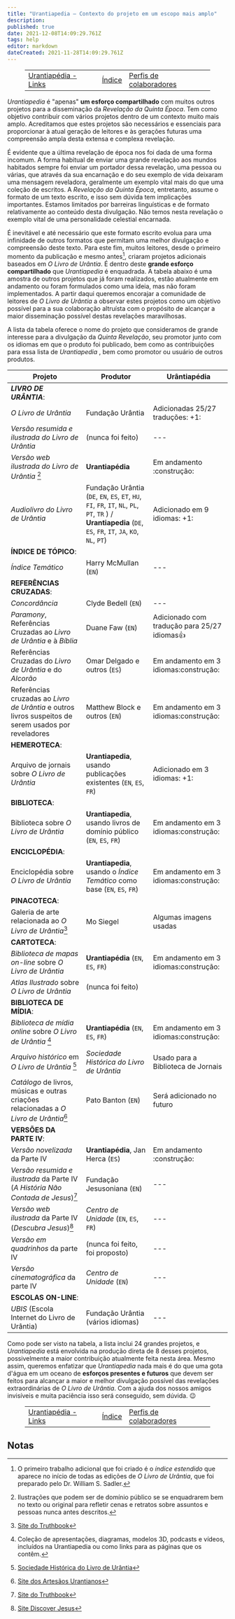 ```yaml
---
title: "Urantiapedia — Contexto do projeto em um escopo mais amplo"
description: 
published: true
date: 2021-12-08T14:09:29.761Z
tags: help
editor: markdown
dateCreated: 2021-11-28T14:09:29.761Z
---
```


<figure class="table chapter-navigator">
  <table>
    <tbody>
      <tr>
        <td><a href="/pt/help/links">Urantiapédia - Links</a></td>
        <td><a href="/pt/help">Índice</a></td>
        <td><a href="/pt/help/roles">Perfis de colaboradores</a></td>
      </tr>
    </tbody>
  </table>
</figure>

_Urantiapedia_ é "apenas" **um esforço compartilhado** com muitos outros projetos para a disseminação da _Revelação da Quinta Época_. Tem como objetivo contribuir com vários projetos dentro de um contexto muito mais amplo. Acreditamos que estes projetos são necessários e essenciais para proporcionar à atual geração de leitores e às gerações futuras uma compreensão ampla desta extensa e complexa revelação.

É evidente que a última revelação de época nos foi dada de uma forma incomum. A forma habitual de enviar uma grande revelação aos mundos habitados sempre foi enviar um portador dessa revelação, uma pessoa ou várias, que através da sua encarnação e do seu exemplo de vida deixaram uma mensagem reveladora, geralmente um exemplo vital mais do que uma coleção de escritos. A _Revelação da Quinta Época_, entretanto, assume o formato de um texto escrito, e isso sem dúvida tem implicações importantes. Estamos limitados por barreiras linguísticas e de formato relativamente ao conteúdo desta divulgação. Não temos nesta revelação o exemplo vital de uma personalidade celestial encarnada.

É inevitável e até necessário que este formato escrito evolua para uma infinidade de outros formatos que permitam uma melhor divulgação e compreensão deste texto. Para este fim, muitos leitores, desde o primeiro momento da publicação e mesmo antes[^1], criaram projetos adicionais baseados em _O Livro de Urântia_. É dentro deste **grande esforço compartilhado** que _Urantiapedia_ é enquadrada. A tabela abaixo é uma amostra de outros projetos que já foram realizados, estão atualmente em andamento ou foram formulados como uma ideia, mas não foram implementados. A partir daqui queremos encorajar a comunidade de leitores de _O Livro de Urântia_ a observar estes projetos como um objetivo possível para a sua colaboração altruísta com o propósito de alcançar a maior disseminação possível destas revelações maravilhosas.

A lista da tabela oferece o nome do projeto que consideramos de grande interesse para a divulgação da _Quinta Revelação_, seu promotor junto com os idiomas em que o produto foi publicado, bem como as contribuições para essa lista de _Urantiapedia_ , bem como promotor ou usuário de outros produtos.

Projeto | Produtor | Urântiapédia
--- | --- | ---
**_LIVRO DE URÂNTIA_**: ||
_O Livro de Urântia_ | Fundação Urântia | Adicionadas 25/27 traduções: +1:
_Versão resumida e ilustrada do Livro de Urântia_ | (nunca foi feito) | ---
_Versão web ilustrada do Livro de Urântia_ [^2] | **Urantiapédia** | Em andamento :construção:
_Audiolivro do Livro de Urântia_ | Fundação Urântia (`DE`, `EN`, `ES`, `ET`, `HU`, `FI`, `FR`, `IT`, `NL`, `PL`, `PT`, `TR` ) / **Urantiapedia** (`DE`, `ES`, `FR`, `IT`, `JA`, `KO`, `NL`, `PT`) | Adicionado em 9 idiomas: +1:
**ÍNDICE DE TÓPICO**: ||
_Índice Temático_ | Harry McMullan (`EN`) | ---
**REFERÊNCIAS CRUZADAS**: ||
_Concordância_ | Clyde Bedell (`EN`) | ---
_Paramony_, Referências Cruzadas ao _Livro de Urântia_ e à _Bíblia_ | Duane Faw (`EN`) | Adicionado com tradução para 25/27 idiomas:+1:
Referências Cruzadas do _Livro de Urântia_ e do _Alcorão_ | Omar Delgado e outros (`ES`) | Em andamento em 3 idiomas:construção:
Referências cruzadas ao _Livro de Urântia_ e outros livros suspeitos de serem usados ​​por reveladores | Matthew Block e outros (`EN`) | Em andamento em 3 idiomas:construção:
**HEMEROTECA**: ||
Arquivo de jornais sobre _O Livro de Urântia_ | **Urantiapedia**, usando publicações existentes (`EN`, `ES`, `FR`) | Adicionado em 3 idiomas: +1:
**BIBLIOTECA**: ||
Biblioteca sobre _O Livro de Urântia_ | **Urantiapedia**, usando livros de domínio público (`EN`, `ES`, `FR`) | Em andamento em 3 idiomas:construção:
**ENCICLOPÉDIA**: ||
Enciclopédia sobre _O Livro de Urântia_ | **Urantiapedia**, usando o _Índice Temático_ como base (`EN`, `ES`, `FR`) | Em andamento em 3 idiomas:construção:
**PINACOTECA**: ||
Galeria de arte relacionada ao _O Livro de Urântia_[^3] | Mo Siegel | Algumas imagens usadas
**CARTOTECA**: ||
_Biblioteca de mapas on-line_ sobre _O Livro de Urântia_ | **Urantiapédia** (`EN`, `ES`, `FR`) | Em andamento em 3 idiomas:construção:
_Atlas Ilustrado_ sobre _O Livro de Urântia_ | (nunca foi feito) |
**BIBLIOTECA DE MÍDIA**: ||
_Biblioteca de mídia online_ sobre _O Livro de Urântia_ [^4] | **Urantiapédia** (`EN`, `ES`, `FR`) | Em andamento em 3 idiomas:construção:
_Arquivo histórico_ em _O Livro de Urântia_ [^5] | _Sociedade Histórica do Livro de Urântia_ | Usado para a Biblioteca de Jornais
_Catálogo_ de livros, músicas e outras criações relacionadas a _O Livro de Urântia_[^6] | Pato Banton (`EN`) | Será adicionado no futuro
**VERSÕES DA PARTE IV**: ||
_Versão novelizada_ da Parte IV | **Urantiapédia**, Jan Herca (`ES`) | Em andamento :construção:
_Versão resumida e ilustrada_ da Parte IV (_A História Não Contada de Jesus_)[^7] | Fundação Jesusoniana (`EN`) | ---
_Versão web ilustrada_ da Parte IV (_Descubra Jesus_)[^8] | _Centro de Unidade_ (`EN`, `ES`, `FR`) | ---
_Versão em quadrinhos_ da parte IV | (nunca foi feito, foi proposto) | ---
_Versão cinematográfica_ da parte IV | _Centro de Unidade_ (`EN`) | ---
**ESCOLAS ON-LINE**: ||
_UBIS_ (Escola Internet do Livro de Urântia) | Fundação Urântia (vários idiomas) | ---

Como pode ser visto na tabela, a lista inclui 24 grandes projetos, e _Urantiapedia_ está envolvida na produção direta de 8 desses projetos, possivelmente a maior contribuição atualmente feita nesta área. Mesmo assim, queremos enfatizar que _Urantiapedia_ nada mais é do que uma gota d'água em um oceano de **esforços presentes e futuros** que devem ser feitos para alcançar a maior e melhor divulgação possível das revelações extraordinárias de _O Livro de Urântia_. Com a ajuda dos nossos amigos invisíveis e muita paciência isso será conseguido, sem dúvida. :wink:


<figure class="table chapter-navigator">
  <table>
    <tbody>
      <tr>
        <td><a href="/pt/help/links">Urantiapédia - Links</a></td>
        <td><a href="/pt/help">Índice</a></td>
        <td><a href="/pt/help/roles">Perfis de colaboradores</a></td>
      </tr>
    </tbody>
  </table>
</figure>

## Notas

[^1]: O primeiro trabalho adicional que foi criado é o _índice estendido_ que aparece no início de todas as edições de _O Livro de Urântia_, que foi preparado pelo Dr. William S. Sadler.

[^2]: Ilustrações que podem ser de domínio público se se enquadrarem bem no texto ou original para refletir cenas e retratos sobre assuntos e pessoas nunca antes descritos.

[^3]: [Site do Truthbook](https://truthbook.com/truthbook-galleries/)

[^4]: Coleção de apresentações, diagramas, modelos 3D, podcasts e vídeos, incluídos na Urantiapedia ou como links para as páginas que os contêm.

[^5]: [Sociedade Histórica do Livro de Urântia](https://ubhistory.org/)

[^6]: [Site dos Artesãos Urantianos](https://urantiaartisans.com/)

[^7]: [Site do Truthbook](https://truthbook.com/untold-story-of-jesus/)

[^8]: [Site Discover Jesus](https://discoverjesus.com/)